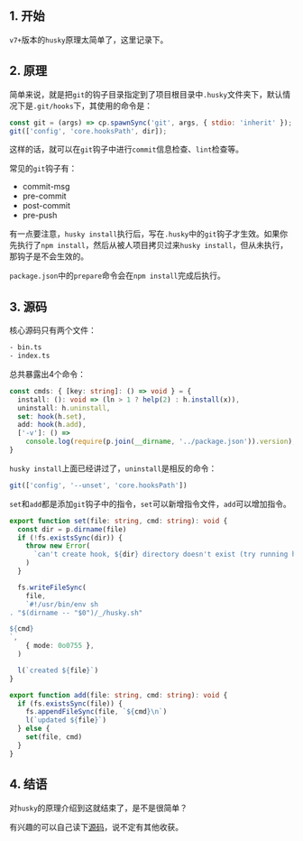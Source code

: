 ## 1. 开始

`v7+`版本的`husky`原理太简单了，这里记录下。


## 2. 原理

简单来说，就是把`git`的钩子目录指定到了项目根目录中`.husky`文件夹下，默认情况下是`.git/hooks`下，其使用的命令是：

```js
const git = (args) => cp.spawnSync('git', args, { stdio: 'inherit' });
git(['config', 'core.hooksPath', dir]);
```

这样的话，就可以在`git`钩子中进行`commit`信息检查、`lint`检查等。

常见的`git`钩子有：

- commit-msg
- pre-commit
- post-commit
- pre-push


有一点要注意，`husky install`执行后，写在`.husky`中的`git`钩子才生效。如果你先执行了`npm install`，然后从被人项目拷贝过来`husky install`，但从未执行，那钩子是不会生效的。

`package.json`中的`prepare`命令会在`npm install`完成后执行。


## 3. 源码

核心源码只有两个文件：

```bash
- bin.ts
- index.ts
```

总共暴露出4个命令：

```ts
const cmds: { [key: string]: () => void } = {
  install: (): void => (ln > 1 ? help(2) : h.install(x)),
  uninstall: h.uninstall,
  set: hook(h.set),
  add: hook(h.add),
  ['-v']: () =>
    console.log(require(p.join(__dirname, '../package.json')).version),
}
```

`husky install`上面已经讲过了，`uninstall`是相反的命令：

```ts
git(['config', '--unset', 'core.hooksPath'])
```

`set`和`add`都是添加`git`钩子中的指令，`set`可以新增指令文件，`add`可以增加指令。

```ts
export function set(file: string, cmd: string): void {
  const dir = p.dirname(file)
  if (!fs.existsSync(dir)) {
    throw new Error(
      `can't create hook, ${dir} directory doesn't exist (try running husky install)`,
    )
  }

  fs.writeFileSync(
    file,
    `#!/usr/bin/env sh
. "$(dirname -- "$0")/_/husky.sh"

${cmd}
`,
    { mode: 0o0755 },
  )

  l(`created ${file}`)
}
```

```ts
export function add(file: string, cmd: string): void {
  if (fs.existsSync(file)) {
    fs.appendFileSync(file, `${cmd}\n`)
    l(`updated ${file}`)
  } else {
    set(file, cmd)
  }
}
```

## 4. 结语

对`husky`的原理介绍到这就结束了，是不是很简单？

有兴趣的可以自己读下[源码](https://github.com/typicode/husky)，说不定有其他收获。



